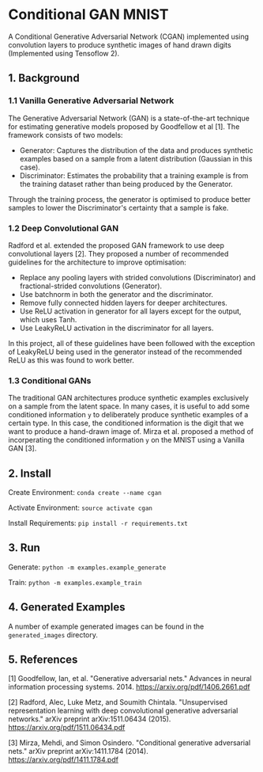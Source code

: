 # Conditional GAN MNIST

A Conditional Generative Adversarial Network (CGAN) implemented 
using convolution layers to produce synthetic images of hand drawn digits
(Implemented using Tensoflow 2).

## 1. Background

### 1.1 Vanilla Generative Adversarial Network
The Generative Adversarial Network (GAN) is a state-of-the-art
technique for estimating generative models proposed by Goodfellow et al [1].
The framework consists of two models: 
- Generator: Captures the distribution of the data and produces synthetic examples
based on a sample from a latent distribution (Gaussian in this case).
- Discriminator: Estimates the probability that a training example is from the training 
dataset rather than being produced by the Generator.

Through the training process, the generator is optimised to produce
better samples to lower the Discriminator's certainty that a sample is fake.

### 1.2 Deep Convolutional GAN

Radford et al. extended the proposed GAN framework to use deep
convolutional layers [2]. They proposed a number of recommended
guidelines for the architecture to improve optimisation:

- Replace any pooling layers with strided convolutions (Discriminator) and fractional-strided
convolutions (Generator).
- Use batchnorm in both the generator and the discriminator.
- Remove fully connected hidden layers for deeper architectures.
- Use ReLU activation in generator for all layers except for the output, which uses Tanh.
- Use LeakyReLU activation in the discriminator for all layers.

In this project, all of these guidelines have been followed with the exception
of LeakyReLU being used in the generator instead of the recommended ReLU as this
was found to work better.

### 1.3 Conditional GANs

The traditional GAN architectures produce synthetic examples
exclusively on a sample from the latent space. In many cases,
it is useful to add some conditioned information `y` to deliberately 
produce synthetic examples of a certain type. In this case, the 
conditioned information is the digit that we want to produce a 
hand-drawn image of. Mirza et al. proposed a method of incorperating
the conditioned information `y` on the MNIST using a Vanilla GAN [3].

## 2. Install

Create Environment: `conda create --name cgan`

Activate Environment: `source activate cgan`

Install Requirements: `pip install -r requirements.txt`

## 3. Run

Generate: `python -m examples.example_generate`

Train: `python -m examples.example_train`

## 4. Generated Examples

A number of example generated images can be found in the
`generated_images` directory.

## 5. References

[1] Goodfellow, Ian, et al. "Generative adversarial nets." Advances in neural information processing systems. 2014.
https://arxiv.org/pdf/1406.2661.pdf

[2] Radford, Alec, Luke Metz, and Soumith Chintala. "Unsupervised representation learning with deep convolutional generative adversarial networks." arXiv preprint arXiv:1511.06434 (2015).
https://arxiv.org/pdf/1511.06434.pdf

[3] Mirza, Mehdi, and Simon Osindero. "Conditional generative adversarial nets." arXiv preprint arXiv:1411.1784 (2014).
https://arxiv.org/pdf/1411.1784.pdf
